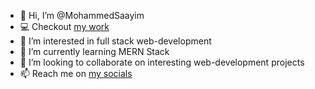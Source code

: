- 👋 Hi, I’m @MohammedSaayim
- 💻 Checkout [my work](https://portfoliosaayim.netlify.app)
- 👀 I’m interested in full stack web-development
- 🌱 I’m currently learning MERN Stack 
- 💞️ I’m looking to collaborate on interesting web-development projects
- 📫 Reach me on [my socials](https://saayim.bio.link)

<!---
MohammedSaayim/MohammedSaayim is a ✨ special ✨ repository because its `README.md` (this file) appears on your GitHub profile.
You can click the Preview link to take a look at your changes.
--->

